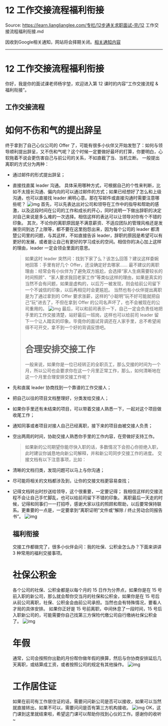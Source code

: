 # 12 工作交接流程福利衔接 

Source: https://learn.lianglianglee.com/专栏/12步通关求职面试-完/12 工作交接流程福利衔接.md

因收到Google相关通知，网站将会择期关闭。[相关通知内容](https://lumendatabase.org/notices/44265620)

---

# 12 工作交接流程福利衔接

你好，我是你的面试课老师杨宇堃，欢迎进入第 12 课时的内容“工作交接流程 & 福利衔接”。

## 工作交接流程

# 如何不伤和气的提出辞呈

终于拿到了自己心仪公司的 Offer 了，可能有很多小伙伴又开始发愁了：如何与领导顺利提出辞呈，又不伤和气呢？这个时候一定要做好最坏的打算，你要明白，心软拖着不说会更伤害自己与前公司的关系，不如直截了当、当机立断。
一般提出离职的方式分为两种：

* 通过邮件的形式提出辞呈；
* 直接找直属 leader 沟通。
  具体采用哪种方式，可根据自己的个性来判断，比如不太擅长沟通、偏内向的可以通过邮件的方式；如果已经想好了怎么和上级沟通，也可以直接找 leader 阐明心意。那在写邮件或直接沟通时需要注意哪些呢？
  ![img](assets/Cgq2xl4LDxyAHnjXAABvF56H0Lo329.png)
  首先，可以先表达出对公司和领导在工作中的指导和帮助的感激，以及这段时间在公司的工作和成长的开心，同时说明一下做出辞职的决定对自己来说是多么难的一次选择。相信这样的表达可以让领导对你有个不错的印象。
  其次，不论你的离职原因是不满意薪资、不适应团队的管理风格还是发展空间到达了上限等，都不要在这里抱怨出来，因为每个公司的 leader 都清楚公司里的问题，与其这样，不如直接告诉 leader，辞职的原因是希望可以有更好的发展，或者是让自己有更好的学习成长的空间。相信你的决心加上这样的理由，leader 一定会领会里面的意思。

  > 如果这时 leader 突然问：找到下家了么？该怎么回答？建议这样委婉地回答：手里有好几个 Offer，还没确定好去哪家……
  > 最不建议的离职理由：经常会有小伙伴为了避免双方尴尬，会选择“家人生病需要较长的时间照顾”、“家人要求我回老家工作”等类似这样的理由，如果是真实的当然不会有问题，如果是虚构的，以后万一被发现，则会给前公司留下一个不诚信的印象，以后再相见时会更尴尬。
  > 当然也有小伙伴提出离职是为了通过拿到的 Offer 要求涨薪，这样的“小聪明”玩不好可能就把自己“玩”进去了，不但在拿到 Offer 的公司名声坏了，也不会被现在的公司重用的。
  > ![img](assets/Cgq2xl4LD0iAYRn0AAD0kkEMt8I063.png)
  > 最后，可以和前司表示一下，自己一定会负责任地把手里的工作交接清楚，站好最后一班岗，这样也可以给前司 leader 留下一个让人踏实的印象。毕竟你的面试背调还在人家手里，总不希望闹得不可开交，拿不到一个好的背调反馈吧。
  >
  > # 合理安排交接工作
  >
  > 一般来说，如果你是一位已经转正的全职员工，那么交接的时间为一个月，所以公司也会要求你在这一个月里正常工作，那么，如何清晰地在这一个月里合理安排交接工作呢？
* 先和直属 leader 协商找到一个靠谱的工作交接人；
* 把自己以往的项目文档整理好，分类发给交接人；
* 如果你手里还有未结束的项目，可以带着交接人熟悉一下，一起对这个项目做收尾工作；
* 通知同事或者项目对接人自己已经离职，接下来的项目由被交接人负责；
* 空出两周的时间，协助交接人熟悉你手里的工作内容，在旁做好支持工作。

  > 如果新的公司期望你能尽快入职的话，多数情况下会担心你拒绝入职，此时建议你诚恳地向新公司解释，并和新公司同步交接工作的进度。
  > 交接文档有以下注意事项，比如：
* 清晰的文档归类，发现问题可以马上与你沟通；
* 尽可能将相关的文档都涉及到，让你的交接文档更容易查找；
* 记得文档转出时抄送给领导，这个很重要，一定要记得；
  我相信这样的交接流程不会让自己手忙脚乱，也可以给前司留下不错的印象。
  离职最后一天走的时候，记得和同事们一一打招呼，感谢大家以往的照顾和帮助，以后要常保持联系。更重要的一点是，一定要拿到“离职证明”文件或“解除 / 终止劳动合同报告书”。
  ![img](assets/Cgq2xl4LD5uAM3zrAAFD5k_4Y5k996.png)

  ## 福利衔接

  交接工作都做完了，很多小伙伴会问：我的社保、公积金怎么办？下面来讲讲 3 种常用的福利交接事项。

  # 社保公积金

  各个公司的社保、公积金都是以每个月的 15 日作为分界点，如果你是在 15 号前入职的新公司，那么就会帮你交当月的社保和公积金，如果你是在 15 号后从前公司离职，社保、公积金会由前公司承担。当然也会有特殊情况，要看人才局的具体安排。
  如果你正好是 15 号前离职，中间休息了一段时间，15 号后入职新公司的，可能需要你自己找第三方保险代缴公司自行缴纳社保公积金了。
  ![img](assets/CgpOIF4LD-eAejH1AAA6HW63fqI704.png)

  # 年假

  通常，公司会按照你出勤的月份帮你做年假的换算，然后与你协商安排延后几天离职，或结算成工资，或者按照公司的规定有其他操作。
  ![img](assets/CgpOIF4LEAeAUaREAADgbNfNOlQ977.png)

  # 工作居住证

  如果在前司有工作居住证的话，需要问问新公司是否可以接收，如果可以当然就直接转出，如果不可以，需要问问是否有第三方机构接收。
  ![img](assets/Cgq2xl4LEBiAWImJAABUzmjNvO8248.png)
  OK，这门课到这里就结束啦，希望这门课可以帮助你找到心仪的工作。感谢你的收听~
